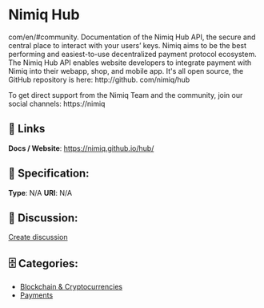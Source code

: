 # Nimiq Hub


com/en/#community.  Documentation of the Nimiq Hub API, the secure and central place to interact with your users’ keys. Nimiq aims to be the best performing and easiest-to-use decentralized payment protocol ecosystem. The Nimiq Hub API enables website developers to integrate payment with Nimiq into their webapp, shop, and mobile app. It's all open source, the GitHub repository is here: http://github. com/nimiq/hub 

To get direct support from the Nimiq Team and the community, join our social channels: https://nimiq

##  🔗 Links
**Docs / Website**: https://nimiq.github.io/hub/

## 🧬 Specification:
**Type**: N/A
**URI**: N/A

## 💬 Discussion:
[Create discussion](https://github.com/apis-list/apis-list/discussions/new)

## 🗄️ Categories:
- [Blockchain & Cryptocurrencies](https://github.com/apis-list/apis-list#blockchain--cryptocurrencies)
- [Payments](https://github.com/apis-list/apis-list#payments)




